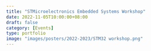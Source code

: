 ```yaml
---
title: "STMicroelectronics Embedded Systems Workshop"
date: 2022-11-05T10:00:00+08:00
draft: false
category: [Events]
type: portfolio
image: "images/posters/2022-2023/STM32 workshop.png"
---
```

